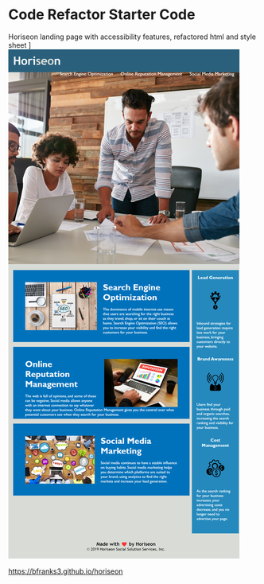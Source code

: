 # Code Refactor Starter Code
Horiseon landing page with accessibility features, refactored html and style sheet
]<img src="./readme-screenshot.png">

https://bfranks3.github.io/horiseon